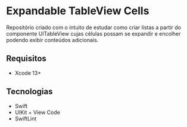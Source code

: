 # Expandable TableView Cells

Repositório criado com o intuito de estudar como criar listas a partir do componente UITableView cujas células possam se expandir e encolher podendo exibir conteúdos adicionais.


## Requisitos
- Xcode 13+


## Tecnologias
- Swift
- UIKit + View Code
- SwiftLint
